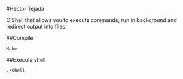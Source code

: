#Hector Tejada

C Shell that allows you to execute commands, run in background and redirect output into files.

##Compile
```Console
Make
```

##Execute shell
```Console
./shell
```

